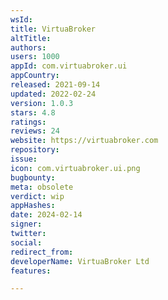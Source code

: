 ```yaml
---
wsId: 
title: VirtuaBroker
altTitle: 
authors: 
users: 1000
appId: com.virtuabroker.ui
appCountry: 
released: 2021-09-14
updated: 2022-02-24
version: 1.0.3
stars: 4.8
ratings: 
reviews: 24
website: https://virtuabroker.com
repository: 
issue: 
icon: com.virtuabroker.ui.png
bugbounty: 
meta: obsolete
verdict: wip
appHashes: 
date: 2024-02-14
signer: 
twitter: 
social: 
redirect_from: 
developerName: VirtuaBroker Ltd
features: 

---
```


